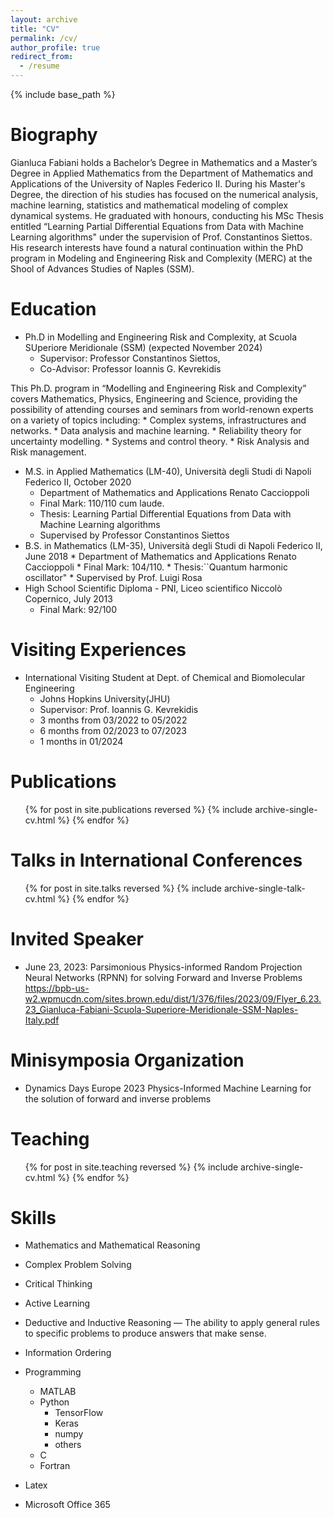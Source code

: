 ```yaml
---
layout: archive
title: "CV"
permalink: /cv/
author_profile: true
redirect_from:
  - /resume
---
```


{% include base_path %}

Biography
======
Gianluca Fabiani holds a Bachelor’s Degree in Mathematics and a Master’s Degree in Applied Mathematics from the Department of Mathematics and Applications of the University of Naples Federico II. During his Master's Degree, the direction of his studies has focused on the numerical analysis, machine learning, statistics and mathematical modeling of complex dynamical systems. He graduated with honours, conducting his MSc Thesis entitled “Learning Partial Differential Equations from Data with Machine Learning algorithms" under the supervision of Prof. Constantinos Siettos. His research interests have found a natural continuation within the PhD program in Modeling and Engineering Risk and Complexity (MERC) at the Shool of Advances Studies of Naples (SSM).

Education
======
* Ph.D in Modelling and Engineering Risk and Complexity, at Scuola SUperiore Meridionale (SSM) (expected November 2024)
    * Supervisor: Professor Constantinos Siettos,
    * Co-Advisor: Professor Ioannis G. Kevrekidis

This Ph.D. program in “Modelling and Engineering Risk and Complexity” covers Mathematics, Physics, Engineering and Science, providing the possibility of attending courses and seminars from world-renown experts on a variety of topics including:
    * Complex systems, infrastructures and networks.
    * Data analysis and machine learning.
    * Reliability theory for uncertainty modelling.
    * Systems and control theory.
    * Risk Analysis and Risk management.
* M.S. in Applied Mathematics (LM-40), Università degli Studi di Napoli Federico II, October 2020
    * Department of Mathematics and Applications Renato Caccioppoli
    * Final Mark: 110/110 cum laude.
    * Thesis: Learning Partial Differential Equations from Data with Machine Learning algorithms
    * Supervised by Professor Constantinos Siettos
* B.S. in Mathematics (LM-35), Università degli Studi di Napoli Federico II, June 2018
      * Department of Mathematics and Applications Renato Caccioppoli
      * Final Mark: 104/110.
      * Thesis:``Quantum harmonic oscillator"
      * Supervised by Prof. Luigi Rosa
* High School Scientific Diploma - PNI, Liceo scientifico Niccolò Copernico, July 2013
    * Final Mark: 92/100

Visiting Experiences
======
* International Visiting Student at Dept. of Chemical and Biomolecular Engineering
  * Johns Hopkins University(JHU)
  * Supervisor: Prof. Ioannis G. Kevrekidis
  * 3 months from 03/2022 to 05/2022
  * 6 months from 02/2023 to 07/2023
  * 1 months in 01/2024
    
Publications
======
  <ul>{% for post in site.publications reversed %}
    {% include archive-single-cv.html %}
  {% endfor %}</ul>
  
Talks in International Conferences
======
  <ul>{% for post in site.talks reversed %}
    {% include archive-single-talk-cv.html  %}
  {% endfor %}</ul>

Invited Speaker
======
* June 23, 2023: Parsimonious Physics-informed Random Projection Neural Networks (RPNN) for solving Forward and Inverse Problems
https://bpb-us-w2.wpmucdn.com/sites.brown.edu/dist/1/376/files/2023/09/Flyer_6.23.23_Gianluca-Fabiani-Scuola-Superiore-Meridionale-SSM-Naples-Italy.pdf

Minisymposia Organization
======
* Dynamics Days Europe 2023
  Physics-Informed Machine Learning for the solution of forward and inverse problems
  
Teaching
======
  <ul>{% for post in site.teaching reversed %}
    {% include archive-single-cv.html %}
  {% endfor %}</ul>


Skills
======
* Mathematics and Mathematical Reasoning

* Complex Problem Solving  

* Critical Thinking  

* Active Learning
  
* Deductive and Inductive Reasoning — The ability to apply general rules to specific problems to produce answers that make sense.
  
* Information Ordering

* Programming
  * MATLAB
  * Python
    * TensorFlow
    * Keras
    * numpy
    * others
  * C
  * Fortran

* Latex

* Microsoft Office 365
